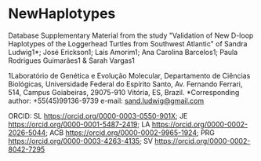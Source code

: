 # NewHaplotypes
Database 
Supplementary Material from the study "Validation of New D-loop Haplotypes of the Loggerhead Turtles from Southwest Atlantic" of 
Sandra Ludwig1*; José Erickson1; Lais Amorim1; Ana Carolina Barcelos1; Paula Rodrigues Guimarães1 & Sarah Vargas1

1Laboratório de Genética e Evolução Molecular, Departamento de Ciências Biológicas, Universidade Federal do Espírito Santo, Av. Fernando Ferrari, 514, Campus Goiabeiras, 29075-910 Vitória, ES, Brazil. *Corresponding author: +55(45)99136-9739 e-mail: sand.ludwig@gmail.com

ORCID: SL https://orcid.org/0000-0003-0550-901X; JE https://orcid.org/0000-0001-5487-2419; LA https://orcid.org/0000-0002-2026-5044; ACB https://orcid.org/0000-0002-9965-1924; PRG https://orcid.org/0000-0003-4263-4135; SV https://orcid.org/0000-0002-8042-7295
